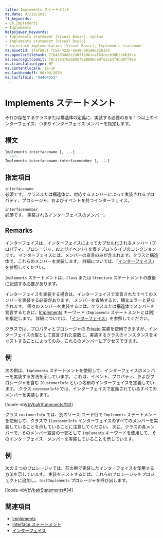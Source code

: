```yaml
---
title: Implements ステートメント
ms.date: 07/20/2015
f1_keywords:
- vb.Implements
- Implements
helpviewer_keywords:
- Implements statement [Visual Basic], syntax
- Implements statement [Visual Basic]
- interface implementation [Visual Basic], Implements statement
ms.assetid: 1fafb83f-f55a-4215-8ea9-681e8622613d
ms.openlocfilehash: 7fb43934d8c200ff29b1caf63cec830b2c6633ce
ms.sourcegitcommit: f8c270376ed905f6a8896ce0fe25b4f4b38ff498
ms.translationtype: HT
ms.contentlocale: ja-JP
ms.lasthandoff: 06/04/2020
ms.locfileid: "84404551"
---
```

# <a name="implements-statement"></a>Implements ステートメント
それが存在するクラスまたは構造体の定義に、実装する必要のある 1 つ以上のインターフェイス、つまりインターフェイス メンバーを指定します。  
  
## <a name="syntax"></a>構文  
  
```vb  
Implements interfacename [, ...]  
' -or-  
Implements interfacename.interfacemember [, ...]  
```  
  
## <a name="parts"></a>指定項目  
 `interfacename`  
 必須です。 クラスまたは構造体に、対応するメンバーによって実装されるプロパティ、プロシージャ、およびイベントを持つインターフェイス。  
  
 `interfacemember`  
 必須です。 実装されるインターフェイスのメンバー。  
  
## <a name="remarks"></a>Remarks  
 インターフェイスは、インターフェイスによってカプセル化されるメンバー (プロパティ、プロシージャ、およびイベント) を表すプロトタイプのコレクションです。 インターフェイスには、メンバーの宣言のみが含まれます。クラスと構造体で、これらのメンバーを実装します。 詳細については、「[インターフェイス](../../programming-guide/language-features/interfaces/index.md)」を参照してください。  
  
 `Implements` ステートメントは、`Class` または `Structure` ステートメントの直後に記述する必要があります。  
  
 インターフェイスを実装する場合は、インターフェイスで宣言されたすべてのメンバーを実装する必要があります。 メンバーを省略すると、構文エラーと見なされます。 個々のメンバーを実装するには、クラスまたは構造体でメンバーを宣言するときに、[Implements](implements-clause.md) キーワード (`Implements` ステートメントとは別) を指定します。 詳細については、「[インターフェイス](../../programming-guide/language-features/interfaces/index.md)」を参照してください。  
  
 クラスでは、プロパティとプロシージャの [Private](../modifiers/private.md) 実装を使用できますが、インターフェイスの型として宣言された変数に、実装するクラスのインスタンスをキャストすることによってのみ、これらのメンバーにアクセスできます。  
  
## <a name="example"></a>例  
 次の例は、`Implements` ステートメントを使用して、インターフェイスのメンバーを実装する方法を示しています。 これは、イベント、プロパティ、およびプロシージャを含む `ICustomerInfo` という名前のインターフェイスを定義しています。 クラス `customerInfo` では、インターフェイスで定義されているすべてのメンバーを実装します。  
  
 [!code-vb[VbVbalrStatements#33](~/samples/snippets/visualbasic/VS_Snippets_VBCSharp/VbVbalrStatements/VB/Class1.vb#33)]  
  
 クラス `customerInfo` では、別のソース コード行で `Implements` ステートメントを使用して、クラスで `ICustomerInfo` インターフェイスのすべてのメンバーを実装していることを示していることに注意してください。 次に、クラスの各メンバーで、そのメンバー宣言の一部として `Implements` キーワードを使用して、そのインターフェイス　メンバーを実装していることを示しています。  
  
## <a name="example"></a>例  
 次の 2 つのプロシージャでは、前の例で実装したインターフェイスを使用する方法を示しています。 実装をテストするには、これらのプロシージャをプロジェクトに追加し、`testImplements` プロシージャを呼び出します。  
  
 [!code-vb[VbVbalrStatements#34](~/samples/snippets/visualbasic/VS_Snippets_VBCSharp/VbVbalrStatements/VB/Class1.vb#34)]  
  
## <a name="see-also"></a>関連項目

- [Implements](implements-clause.md)
- [Interface ステートメント](interface-statement.md)
- [インターフェイス](../../programming-guide/language-features/interfaces/index.md)
